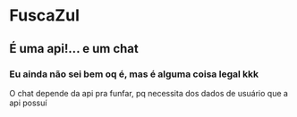 # FuscaZul
## É uma api!... e um chat
### Eu ainda não sei bem oq é, mas é alguma coisa legal kkk

O chat depende da api pra funfar,
 pq necessita dos dados de usuário que a api possuí
